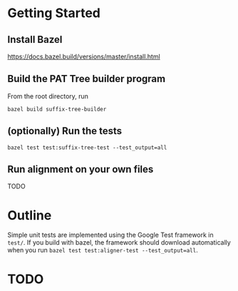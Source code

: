 # Getting Started

## Install Bazel

https://docs.bazel.build/versions/master/install.html

## Build the PAT Tree builder program
From the root directory, run
```
bazel build suffix-tree-builder
```

## (optionally) Run the tests
```
bazel test test:suffix-tree-test --test_output=all
``` 

## Run alignment on your own files
TODO

# Outline
Simple unit tests are implemented using the Google Test framework in `test/`. If you build with bazel, the framework
should download automatically when you run `bazel test test:aligner-test --test_output=all`.



# TODO

